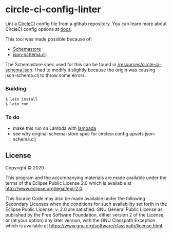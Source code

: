 # circle-ci-config-linter

Lint a [CircleCI](https://circleci.com/) config file from a github repository. You can learn more about CircleCI config options at [docs](https://circleci.com/docs/2.0/configuration-reference/).

This tool was made possible because of:

- [Schemastore](https://github.com/SchemaStore/schemastore/)
- [json-schema.clj](https://github.com/niquola/json-schema.clj)

The Schemastore spec used for this can be found in [/resources/circle-ci-schema.json](https://github.com/20k-ultra/circle-ci-config-linter/blob/master/resources/circle-ci-schema.json). I had to modify it slightly because the origin was causing json-schema.clj to throw some errors.

### Building

```bash
$ lein install
$ lein run
```

### To do

- make this run on Lambda with [lambada](https://github.com/uswitch/lambada)
- see why original schema-store spec for circleci config upsets json-schema.clj

## License

Copyright © 2020

This program and the accompanying materials are made available under the
terms of the Eclipse Public License 2.0 which is available at
http://www.eclipse.org/legal/epl-2.0.

This Source Code may also be made available under the following Secondary
Licenses when the conditions for such availability set forth in the Eclipse
Public License, v. 2.0 are satisfied: GNU General Public License as published by
the Free Software Foundation, either version 2 of the License, or (at your
option) any later version, with the GNU Classpath Exception which is available
at https://www.gnu.org/software/classpath/license.html.
